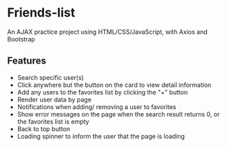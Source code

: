 # Friends-list
An AJAX practice project using HTML/CSS/JavaScript, with Axios and Bootstrap

## Features
- Search specific user(s)
- Click anywhere but the button on the card to view detail information
- Add any users to the favorites list by clicking the "+" button
- Render user data by page
- Notifications when adding/ removing a user to favorites
- Show error messages on the page when the search result returns 0, or the favorites list is empty 
- Back to top button
- Loading spinner to inform the user that the page is loading